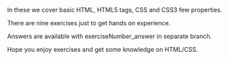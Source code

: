 In these we cover basic HTML, HTML5 tags, CSS and CSS3 few properties.

There are nine exercises just to get hands on experience.

Answers are available with exerciseNumber_answer in separate branch.

Hope you enjoy exercises and get some knowledge on HTML/CSS.
